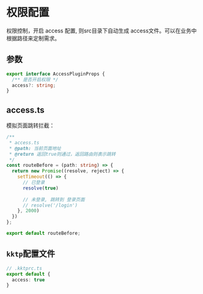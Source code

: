 权限配置
====

权限控制，开启 access 配置, 则src目录下自动生成 access文件。可以在业务中根据路径来定制需求。

## 参数

```ts
export interface AccessPluginProps {
  /** 是否开启权限 */
  access?: string;
}

```

## access.ts

模拟页面跳转拦截：

```ts
/**
 * access.ts
 * @path: 当前页面地址
 * @return 返回true则通过，返回路由则表示跳转
 */
const routeBefore = (path: string) => {
  return new Promise((resolve, reject) => {
    setTimeout(() => {
      // 已登录
      resolve(true)
      
      // 未登录, 跳转到 登录页面
      // resolve('/login')
    }, 2000)
  })
};

export default routeBefore;
```

## `kktp`配置文件

```ts
// .kktprc.ts
export default {
  access: true
}
```
